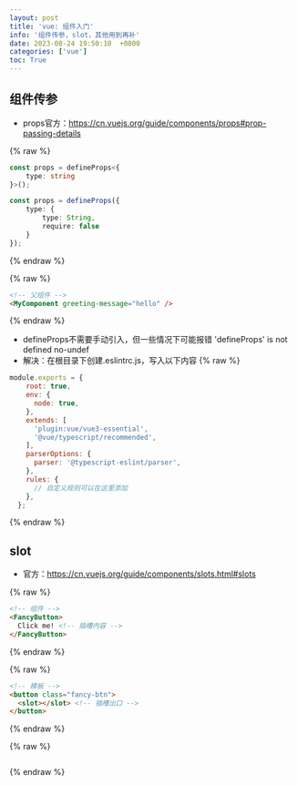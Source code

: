 ```yaml
---
layout: post
title: 'vue: 组件入门'
info: '组件传参，slot，其他用到再补'
date: 2023-08-24 19:50:10  +0800
categories: ['vue']
toc: True
---
```





## 组件传参

- props官方：https://cn.vuejs.org/guide/components/props#prop-passing-details



{% raw %}
<!-- 子组件类型定义 -->
```ts
const props = defineProps<{
    type: string 
}>();

const props = defineProps({
    type: {
        type: String,
        require: false
    }
});
```
{% endraw %}

{% raw %}
```html
<!-- 父组件 -->
<MyComponent greeting-message="hello" />
```
{% endraw %}


- defineProps不需要手动引入，但一些情况下可能报错 'defineProps' is not defined  no-undef
- 解决：在根目录下创建.eslintrc.js，写入以下内容
{% raw %}
```js
module.exports = {
    root: true,
    env: {
      node: true,
    },
    extends: [
      'plugin:vue/vue3-essential',
      '@vue/typescript/recommended',
    ],
    parserOptions: {
      parser: '@typescript-eslint/parser',
    },
    rules: {
      // 自定义规则可以在这里添加
    },
  };
```
{% endraw %}


## slot
  - 官方：https://cn.vuejs.org/guide/components/slots.html#slots
		

{% raw %}
```html
<!-- 组件 -->
<FancyButton>
  Click me! <!-- 插槽内容 -->
</FancyButton>
```
{% endraw %}
		
{% raw %}
```html
<!-- 模板 -->
<button class="fancy-btn">
  <slot></slot> <!-- 插槽出口 -->
</button>
```
{% endraw %}






<!-- ![引入图片]({{site.url}}/image/vue/2023-08-24-vue_components/image_1.jpg) -->

{% raw %}
```
```
{% endraw %}
